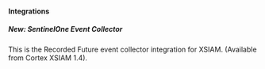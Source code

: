 
#### Integrations
##### New: SentinelOne Event Collector
This is the Recorded Future event collector integration for XSIAM. (Available from Cortex XSIAM 1.4).
